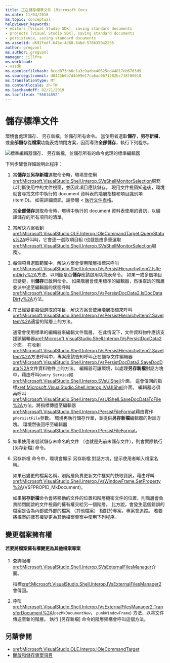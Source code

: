 ```yaml
---
title: 正在儲存標準文件 |Microsoft Docs
ms.date: 11/04/2016
ms.topic: conceptual
helpviewer_keywords:
- editors [Visual Studio SDK], saving standard documents
- projects [Visual Studio SDK], saving standard documents
- persistence, saving standard documents
ms.assetid: d692fedf-b46e-4d60-84bd-578635042235
author: gregvanl
ms.author: gregvanl
manager: jillfra
ms.workload:
- vssdk
ms.openlocfilehash: 8ced873db6c1a3c9adbe40625ed44817eb6703d9
ms.sourcegitcommit: d0425b6b7d4b99e17ca6ac0671282bc718f80910
ms.translationtype: MT
ms.contentlocale: zh-TW
ms.lasthandoff: 02/21/2019
ms.locfileid: "56614892"
---
```

# <a name="saving-a-standard-document"></a>儲存標準文件
環境會處理儲存、 另存新檔，並儲存所有命令。 當使用者選取**儲存**，**另存新檔**，或**全部儲存**從**檔案**功能表或關閉方案，因而導致**全部儲存**，執行下列程序。

 ![標準編輯器](../../extensibility/internals/media/public.gif "公用")儲存、 另存新檔，並儲存所有的命令處理的標準編輯器

 下列步驟會詳細說明此程序：

1. 當**儲存**並**另存新檔**選取命令時，環境會使用<xref:Microsoft.VisualStudio.Shell.Interop.SVsShellMonitorSelection>服務以判斷使用中的文件視窗，並因此項目應該儲存。 現用文件視窗知道後，環境就會尋找文件中執行的 document 資料表的階層指標和項目識別項 (itemID)。 如需詳細資訊，請參閱 <<c0> [ 執行文件表格](../../extensibility/internals/running-document-table.md)。

    當**全部儲存**選取命令時，環境中執行的 document 資料表使用的資訊，以編譯儲存的所有項目的清單。

2. 當解決方案收到<xref:Microsoft.VisualStudio.OLE.Interop.IOleCommandTarget.QueryStatus%2A>呼叫時，它會逐一選取項目組 (也就是由多重選取<xref:Microsoft.VisualStudio.Shell.Interop.SVsShellMonitorSelection>服務)。

3. 每個項目選取範圍中，解決方案會使用階層指標來呼叫<xref:Microsoft.VisualStudio.Shell.Interop.IVsPersistHierarchyItem2.IsItemDirty%2A>方法，以判斷是否**儲存**應該啟用功能表命令。 如果一或多個項目已變更，則**儲存**已啟用命令。 如果階層會使用標準的編輯器，然後查詢的階層委派中途至編輯器的狀態呼叫<xref:Microsoft.VisualStudio.Shell.Interop.IVsPersistDocData2.IsDocDataDirty%2A>方法。

4. 在已經變更每個選取的項目，解決方案會使用階層指標來呼叫<xref:Microsoft.VisualStudio.Shell.Interop.IVsPersistHierarchyItem2.SaveItem%2A>適當的階層上的方法。

    通常會使用標準的編輯器來編輯文件階層。 在此情況下，文件資料物件應該支援該編輯器<xref:Microsoft.VisualStudio.Shell.Interop.IVsPersistDocData2>介面。 在收到<xref:Microsoft.VisualStudio.Shell.Interop.IVsPersistHierarchyItem2.SaveItem%2A>方法呼叫中，專案應該告知呼叫正在儲存文件編輯器<xref:Microsoft.VisualStudio.Shell.Interop.IVsPersistDocData2.SaveDocData%2A>文件資料物件上的方法。 編輯器可讓環境，以處理**另存新檔**對話方塊中，藉由呼叫`Query Service`如<xref:Microsoft.VisualStudio.Shell.Interop.SVsUIShell>介面。 這會傳回的指標<xref:Microsoft.VisualStudio.Shell.Interop.IVsUIShell>介面。 編輯器必須再呼叫<xref:Microsoft.VisualStudio.Shell.Interop.IVsUIShell.SaveDocDataToFile%2A>方法，將指標傳遞至編輯器<xref:Microsoft.VisualStudio.Shell.Interop.IPersistFileFormat>藉由實作`pPersistFile`參數。 環境再執行儲存作業，並提供**另存新檔**編輯器的對話方塊。 環境然後回呼至編輯器<xref:Microsoft.VisualStudio.Shell.Interop.IPersistFileFormat>。

5. 如果使用者嘗試儲存未命名的文件 （也就是先前未儲存文件），則會實際執行 [另存新檔] 命令。

6. 另存新檔 命令中，環境會顯示 另存新檔 對話方塊，提示使用者輸入檔案名稱。

    如果已變更的檔案名稱，則階層負責更新文件框架的快取資訊，藉由呼叫<xref:Microsoft.VisualStudio.Shell.Interop.IVsWindowFrame.SetProperty%2A>(VSFPROPID_MkDocument)。

   如果**另存新檔**命令會將移動的文件的位置和階層機密文件的位置，則階層會負責關閉開啟的文件視窗的擁有權交給另一個階層。 比方說，會發生這個錯誤的檔案是否為內部或外部的檔案 （其他檔案） 相對於專案，專案會追蹤。 若要將檔案的擁有權變更為其他檔案專案中使用下列程序。

## <a name="changing-file-ownership"></a>變更檔案擁有權

#### <a name="to-change-file-ownership-to-the-miscellaneous-files-project"></a>若要將檔案擁有權變更為其他檔案專案

1.  查詢服務<xref:Microsoft.VisualStudio.Shell.Interop.SVsExternalFilesManager>介面。

     指標<xref:Microsoft.VisualStudio.Shell.Interop.IVsExternalFilesManager2>會傳回。

2.  呼叫<xref:Microsoft.VisualStudio.Shell.Interop.IVsExternalFilesManager2.TransferDocument%2A>(`pszMkDocumentNew`， `punkWindowFrame`) 方法，以將文件傳送至新的階層。 執行 [另存新檔] 命令的階層架構會呼叫這個方法。

## <a name="see-also"></a>另請參閱
- <xref:Microsoft.VisualStudio.OLE.Interop.IOleCommandTarget>
- [開啟和儲存專案項目](../../extensibility/internals/opening-and-saving-project-items.md)